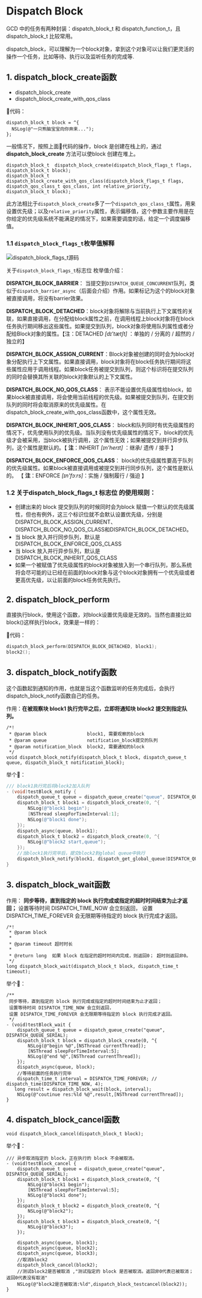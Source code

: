 # Dispatch Block

GCD 中的任务有两种封装：dispatch_block_t 和 dispatch_function_t，且 dispatch_block_t 比较常用。

dispatch_block，可以理解为一个block对象，拿到这个对象可以让我们更灵活的操作一个任务，比如等待、执行以及监听任务的完成等.

## 1. dispatch_block_create函数

- dispatch_block_create
- dispatch_block_create_with_qos_class

 🌰代码：

```
dispatch_block_t block = ^{
  NSLog(@"一只熊脑宝宝向你奔来...");
};  
```

 一般情况下，按照上面🌰代码的操作，block 是创建在栈上的，通过 **dispatch_block_create** 方法可以使block 创建在堆上。

```
dispatch_block_t  dispatch_block_create(dispatch_block_flags_t flags, dispatch_block_t block);
dispatch_block_t  dispatch_block_create_with_qos_class(dispatch_block_flags_t flags, dispatch_qos_class_t qos_class, int relative_priority, dispatch_block_t block);
```

此方法相比于`dispatch_block_create`多了一个`dispatch_qos_class_t`属性，用来设置优先级；以及`relative_priority`属性，表示偏移值，这个参数主要作用是在你给定的优先级系统不能满足的情况下，如果需要调度的话，给定一个调度偏移值。

### 1.1 `dispatch_block_flags_t`枚举值解释

![dispatch_block_flags_t源码](file:///Users/tangh/yuki/%E5%8D%9A%E5%AE%A2/%E6%96%87%E7%AB%A0%E4%BB%93%E5%BA%93/YLNoteHub/content/Thread/image/Thread_GCD_2_0.png?lastModify=1637039966)

 关于`dispatch_block_flags_t`标志位 枚举值介绍：

**DISPATCH_BLOCK_BARRIER**： 当提交到`DISPATCH_QUEUE_CONCURRENT`队列，类似于`dispatch_barrier_async`（后面会介绍）作用。如果标记为这个的block对象被直接调用，将没有barrier效果。

 **DISPATCH_BLOCK_DETACHED**：block对象将解除与当前执行上下文属性的关联，如果直接调用，在分配给block属性之前，在调用线程上block对象将在block任务执行期间移出这些属性。如果提交到队列，block对象将使用队列属性或者分配给Block对象的属性。【注：DETACHED *[dɪ'tætʃt]* ：单独的 / 分离的 / 超然的 / 独立的】

**DISPATCH_BLOCK_ASSIGN_CURRENT**：Block对象被创建的同时会为block对象分配执行上下文属性。如果直接调用，block对象将在block任务执行期间将这些属性应用于调用线程。如果block任务被提交到队列，则这个标识将在提交队列的同时会替换其所关联的block对象默认的上下文属性。

**DISPATCH_BLOCK_NO_QOS_CLASS**： 表示不能设置优先级属性给block，如果block被直接调用，将会使用当前线程的优先级。如果被提交到队列，在提交到队列的同时将会取消原来的优先级属性。在dispatch_block_create_with_qos_class函数中，这个属性无效。

**DISPATCH_BLOCK_INHERIT_QOS_CLASS**： block和队列同时有优先级属性的情况下，优先使用队列的优先级。当队列没有优先级属性的情况下，block的优先级才会被采用，当block被执行调用，这个属性无效；如果被提交到并行异步队列，这个属性是默认的。【 **注**：INHERIT *[ɪn'herɪt]* ：继承/ 遗传 / 接手 】

 **DISPATCH_BLOCK_ENFORCE_QOS_CLASS**： block的优先级属性要高于队列的优先级属性。如果block被直接调用或被提交到并行同步队列，这个属性是默认的。 【 **注**：ENFORCE  *[ɪn'fɔːrs]*：实施 / 强制履行 / 强迫 】

### 1.2 关于dispatch_block_flags_t 标志位 的使用规则：

- 创建出来的 block 提交到队列的时候同时会为block 赋值一个默认的优先级属性，但也有例外，这三个标识位就不会默认设置优先级，分别是 DISPATCH_BLOCK_ASSIGN_CURRENT、DISPATCH_BLOCK_NO_QOS_CLASS和DISPATCH_BLOCK_DETACHED。
- 当 block 放入并行同步队列，默认是 DISPATCH_BLOCK_ENFORCE_QOS_CLASS 
- 当 block 放入并行异步队列，默认是 DISPATCH_BLOCK_INHERIT_QOS_CLASS
- 如果一个被赋值了优先级属性的block对象被放入到一个串行队列，那么系统将会尽可能的让已经在前面的block对象与这个block对象拥有一个优先级或者更高优先级，以让前面的block任务优先执行。

## 2. dispatch_block_perform

​    直接执行block，使用这个函数，对block设置优先级是无效的。当然也直接比如block()这样执行block，效果是一样的：

   🌰代码：

   ```objective-c
   dispatch_block_perform(DISPATCH_BLOCK_DETACHED, block1);
   block2();
   ```



## 3. dispatch_block_notify函数

​    这个函数起到通知的作用，也就是当这个函数监听的任务完成后，会执行dispatch_block_notify函数自己的任务。

作用：**在被观察块 block1 执行完毕之后，立即将通知块 block2 提交到指定队列。**

```
/*!
 * @param block               block1, 需要观察的block
 * @param queue               notification_block提交的队列
 * @param notification_block  block2, 需要通知的block
 */
void dispatch_block_notify(dispatch_block_t block, dispatch_queue_t queue, dispatch_block_t notification_block);
```

举个🌰：

```objective-c
/// block1执行完后将block2加入队列
- (void)testBlock_notify {
    dispatch_queue_t queue = dispatch_queue_create("queue", DISPATCH_QUEUE_SERIAL);
    dispatch_block_t block1 = dispatch_block_create(0, ^{
        NSLog(@"block1 begin");
        [NSThread sleepForTimeInterval:1];
        NSLog(@"block1 done");
    });
    dispatch_async(queue, block1);
    dispatch_block_t block2 = dispatch_block_create(0, ^{
        NSLog(@"block2 start,queue");
    });
    //当block1执行完毕后，提交block2到global queue中执行
    dispatch_block_notify(block1, dispatch_get_global_queue(DISPATCH_QUEUE_PRIORITY_DEFAULT, 0), block2);
}
```

## 3. dispatch_block_wait函数

作用： **同步等待，直到指定的 block 执行完成或指定的超时时间结束为止才返回；**  设置等待时间 DISPATCH_TIME_NOW 会立刻返回，  设置 DISPATCH_TIME_FOREVER 会无限期等待指定的 block 执行完成才返回。

```
/*!
 * @param block
 *
 * @param timeout 超时时长
 * 
 * @return long  如果 block 在指定的超时时间内完成，则返回0； 超时则返回非0。
 */
long dispatch_block_wait(dispatch_block_t block, dispatch_time_t timeout);
```

举个🌰：

```
/**
 同步等待，直到指定的 block 执行完成或指定的超时时间结束为止才返回；
 设置等待时间 DISPATCH_TIME_NOW 会立刻返回，
 设置 DISPATCH_TIME_FOREVER 会无限期等待指定的 block 执行完成才返回。
 */
- (void)testBlock_wait {
    dispatch_queue_t queue = dispatch_queue_create("queue", DISPATCH_QUEUE_SERIAL);
    dispatch_block_t block = dispatch_block_create(0, ^{
        NSLog(@"begin %@",[NSThread currentThread]);
        [NSThread sleepForTimeInterval:5];
        NSLog(@"end %@",[NSThread currentThread]);
    });
    dispatch_async(queue, block);
    //等待前面的任务执行完毕
    dispatch_time_t interval = DISPATCH_TIME_FOREVER; // dispatch_time(DISPATCH_TIME_NOW, 4);
   long result = dispatch_block_wait(block, interval);
    NSLog(@"coutinue res:%ld %@",result,[NSThread currentThread]);
}
```

## 4. dispatch_block_cancel函数

```
void dispatch_block_cancel(dispatch_block_t block); 
```

举个🌰：

```
/// 异步取消指定的 block，正在执行的 block 不会被取消。
- (void)testBlock_cancel {
    dispatch_queue_t queue = dispatch_queue_create("queue", DISPATCH_QUEUE_SERIAL);
    dispatch_block_t block1 = dispatch_block_create(0, ^{
        NSLog(@"block1 begin");
        [NSThread sleepForTimeInterval:5];
        NSLog(@"block1 done");
    });
    dispatch_block_t block2 = dispatch_block_create(0, ^{
        NSLog(@"block2");
    });
    dispatch_block_t block3 = dispatch_block_create(0, ^{
        NSLog(@"block3");
    });

    dispatch_async(queue, block1);
    dispatch_async(queue, block2);
    dispatch_async(queue, block3);
    //取消block2
    dispatch_block_cancel(block2);
    //测试block2是否被取消 ,"测试指定的 block 是否被取消。返回非0代表已被取消；返回0代表没有取消"
    NSLog(@"block2是否被取消:%ld",dispatch_block_testcancel(block2));
}
```